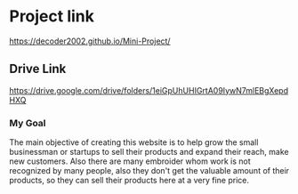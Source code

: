 # Project link
https://decoder2002.github.io/Mini-Project/

## Drive Link

https://drive.google.com/drive/folders/1eiGpUhUHIGrtA09IywN7mlEBgXepdHXQ

### My Goal

The main objective of creating this website is to help grow the small businessman or startups to sell their products and expand their reach, make new customers.
Also there are many embroider whom work is not recognized by many people, also they don't get the valuable amount of their products, so they can sell their products here at a very fine price.
